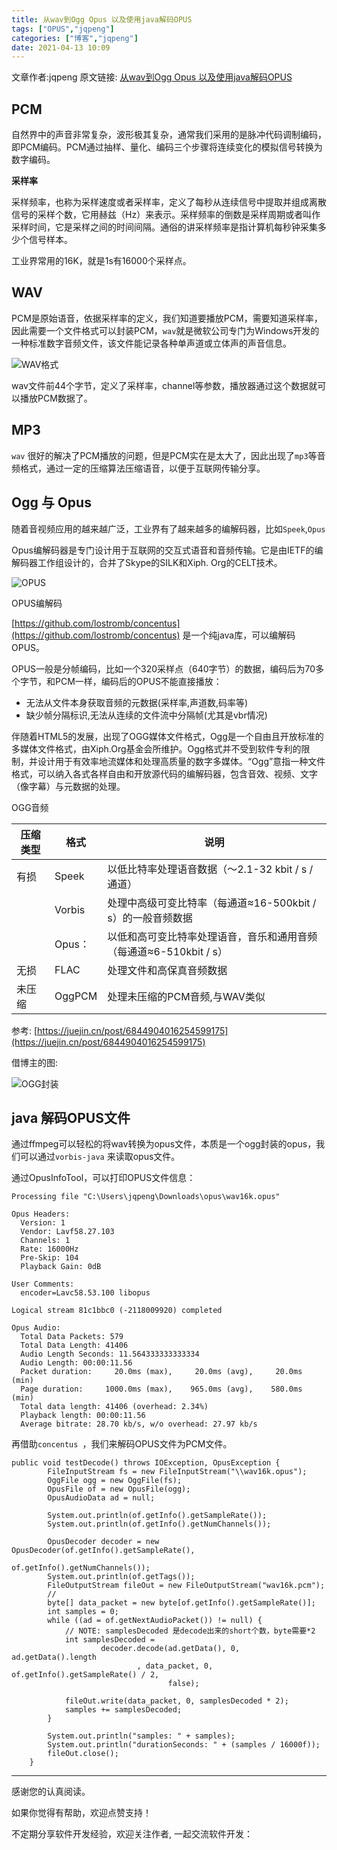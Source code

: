```yaml
---
title: 从wav到Ogg Opus 以及使用java解码OPUS
tags: ["OPUS","jqpeng"]
categories: ["博客","jqpeng"]
date: 2021-04-13 10:09
---
```

文章作者:jqpeng
原文链接: [从wav到Ogg Opus 以及使用java解码OPUS](https://www.cnblogs.com/xiaoqi/p/ogg-opus.html)

## PCM

自然界中的声音非常复杂，波形极其复杂，通常我们采用的是脉冲代码调制编码，即PCM编码。PCM通过抽样、量化、编码三个步骤将连续变化的模拟信号转换为数字编码。

**采样率**

采样频率，也称为采样速度或者采样率，定义了每秒从连续信号中提取并组成离散信号的采样个数，它用赫兹（Hz）来表示。采样频率的倒数是采样周期或者叫作采样时间，它是采样之间的时间间隔。通俗的讲采样频率是指计算机每秒钟采集多少个信号样本。

工业界常用的16K，就是1s有16000个采样点。

## WAV

PCM是原始语音，依据采样率的定义，我们知道要播放PCM，需要知道采样率，因此需要一个文件格式可以封装PCM，`wav`就是微软公司专门为Windows开发的一种标准数字音频文件，该文件能记录各种单声道或立体声的声音信息。

![WAV格式](https://gitee.com/jadepeng/pic/raw/master/pic/2021/4/13/1618277649258.png)

wav文件前44个字节，定义了采样率，channel等参数，播放器通过这个数据就可以播放PCM数据了。

## MP3

`wav` 很好的解决了PCM播放的问题，但是PCM实在是太大了，因此出现了`mp3`等音频格式，通过一定的压缩算法压缩语音，以便于互联网传输分享。

## Ogg 与 Opus

随着音视频应用的越来越广泛，工业界有了越来越多的编解码器，比如`Speek`,`Opus`

Opus编解码器是专门设计用于互联网的交互式语音和音频传输。它是由IETF的编解码器工作组设计的，合并了Skype的SILK和Xiph. Org的CELT技术。

![OPUS](https://gitee.com/jadepeng/pic/raw/master/pic/2021/4/13/1618278091526.png)

OPUS编解码

[https://github.com/lostromb/concentus](https://github.com/lostromb/concentus) 是一个纯java库，可以编解码OPUS。

OPUS一般是分帧编码，比如一个320采样点（640字节）的数据，编码后为70多个字节，和PCM一样，编码后的OPUS不能直接播放：

- 无法从文件本身获取音频的元数据(采样率,声道数,码率等)
- 缺少帧分隔标识,无法从连续的文件流中分隔帧(尤其是vbr情况)


伴随着HTML5的发展，出现了OGG媒体文件格式，Ogg是一个自由且开放标准的多媒体文件格式，由Xiph.Org基金会所维护。Ogg格式并不受到软件专利的限制，并设计用于有效率地流媒体和处理高质量的数字多媒体。“Ogg”意指一种文件格式，可以纳入各式各样自由和开放源代码的编解码器，包含音效、视频、文字（像字幕）与元数据的处理。

OGG音频


| 压缩类型 | 格式 | 说明 |
| --- | --- | --- |
| 有损 | Speek | 以低比特率处理语音数据（〜2.1-32 kbit / s /通道） |
|  | Vorbis | 处理中高级可变比特率（每通道≈16-500kbit / s）的一般音频数据 |
|  | Opus： | 以低和高可变比特率处理语音，音乐和通用音频（每通道≈6-510kbit / s） |
| 无损 | FLAC | 处理文件和高保真音频数据 |
| 未压缩 | OggPCM | 处理未压缩的PCM音频,与WAV类似 |


参考: [https://juejin.cn/post/6844904016254599175](https://juejin.cn/post/6844904016254599175)

借博主的图:

![OGG封装](https://gitee.com/jadepeng/pic/raw/master/pic/2021/4/13/1618278801473.png)

## java 解码OPUS文件

通过ffmpeg可以轻松的将wav转换为opus文件，本质是一个ogg封装的opus，我们可以通过`vorbis-java` 来读取opus文件。

通过OpusInfoTool，可以打印OPUS文件信息：


    Processing file "C:\Users\jqpeng\Downloads\opus\wav16k.opus"
    
    Opus Headers:
      Version: 1
      Vendor: Lavf58.27.103
      Channels: 1
      Rate: 16000Hz
      Pre-Skip: 104
      Playback Gain: 0dB
    
    User Comments:
      encoder=Lavc58.53.100 libopus
    
    Logical stream 81c1bbc0 (-2118009920) completed
    
    Opus Audio:
      Total Data Packets: 579
      Total Data Length: 41406
      Audio Length Seconds: 11.564333333333334
      Audio Length: 00:00:11.56
      Packet duration:     20.0ms (max),     20.0ms (avg),     20.0ms (min)
      Page duration:     1000.0ms (max),    965.0ms (avg),    580.0ms (min)
      Total data length: 41406 (overhead: 2.34%)
      Playback length: 00:00:11.56
      Average bitrate: 28.70 kb/s, w/o overhead: 27.97 kb/s
    


再借助`concentus `，我们来解码OPUS文件为PCM文件。


    
    public void testDecode() throws IOException, OpusException {
            FileInputStream fs = new FileInputStream("\\wav16k.opus");
            OggFile ogg = new OggFile(fs);
            OpusFile of = new OpusFile(ogg);
            OpusAudioData ad = null;
    
            System.out.println(of.getInfo().getSampleRate());
            System.out.println(of.getInfo().getNumChannels());
    
            OpusDecoder decoder = new OpusDecoder(of.getInfo().getSampleRate(),
                                                  of.getInfo().getNumChannels());
            System.out.println(of.getTags());
            FileOutputStream fileOut = new FileOutputStream("wav16k.pcm");
            // 
            byte[] data_packet = new byte[of.getInfo().getSampleRate()];
            int samples = 0;
            while ((ad = of.getNextAudioPacket()) != null) {
                // NOTE: samplesDecoded 是decode出来的short个数，byte需要*2
                int samplesDecoded =
                        decoder.decode(ad.getData(), 0, ad.getData().length
                                , data_packet, 0, of.getInfo().getSampleRate() / 2,
                                       false);
    
                fileOut.write(data_packet, 0, samplesDecoded * 2);
                samples += samplesDecoded;
            }
    
            System.out.println("samples: " + samples);
            System.out.println("durationSeconds: " + (samples / 16000f));
            fileOut.close();
        }


* * *

感谢您的认真阅读。

如果你觉得有帮助，欢迎点赞支持！

不定期分享软件开发经验，欢迎关注作者, 一起交流软件开发：

